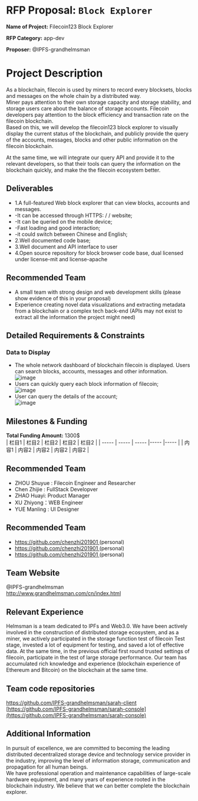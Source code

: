  # RFP Proposal: `Block Explorer`

 **Name of Project:** Filecoin123 Block Explorer
 
 **RFP Category:** app-dev
 
  **Proposer:** @IPFS-grandhelmsman
  
 # Project Description
As a blockchain, filecoin is used by miners to record every blocksets, blocks and messages on the whole chain by a distributed way.<br>
Miner pays attention to their own storage capacity and storage stability, and storage users care about the balance of storage accounts. Filecoin developers pay attention to the block efficiency and transaction rate on the filecoin blockchain.<br>
Based on this, we will develop the filecoin123 block explorer to visually display the current status of the blockchain, and publicly provide the query of the accounts, messages, blocks and other public information on the filecoin blockchain.<br>

At the same time, we will integrate our query API and provide it to the relevant developers, so that their tools can query the information on the blockchain quickly, and make the the filecoin ecosystem better.

## Deliverables
-  1.A full-featured Web block explorer that can view blocks, accounts and messages.
- -It can be accessed through HTTPS: / / website;
- -It can be queried on the mobile device;
- -Fast loading and good interaction;
- -it could switch between Chinese and English;
- 2.Well documented code base;
- 3.Well document and API interface to user
- 4.Open source repository for block browser code base, dual licensed under license-mit and license-apache

## Recommended Team
- A small team with strong design and web development skills (please show evidence of this in your proposal)
- Experience creating novel data visualizations and extracting metadata from a blockchain or a complex tech back-end (APIs may not exist to extract all the information the project might need)

## Detailed Requirements & Constraints

### Data to Display
- The whole network dashboard of blockchain filecoin is displayed. Users can search blocks, accounts, messages and other information.<br>
![image](https://upload.grandhelmsman.com/hlm/stage/Filecoin123_blockchain_apply1909.png)
- Users can quickly query each block information of filecoin;<br>
![image](https://upload.grandhelmsman.com/hlm/stage/Filecoin123_blockchain_apply1971.png)
- User can query the details of the account;<br>
![image](https://upload.grandhelmsman.com/hlm/stage/Filecoin123_blockchain_apply2016.png)

## Milestones & Funding
**Total Funding Amount:** 1300$<br>
| 栏目1 | 栏目2 | 栏目2 | 栏目2 | 栏目2 |
| ----- | ----- | ----- |----- |----- |
| 内容1 | 内容2 | 内容2 | 内容2 | 内容2 |
## Recommended Team
- ZHOU Shuyue : Filecoin Engineer and Researcher
- Chen Zhijie : FullStack Developver
- ZHAO Huayi: Product Manager
- XU Zhiyong：WEB Engineer
- YUE Manling : UI Designer
## Recommended Team
- [https://github.com/chenzhi201901 ](https://github.com/chenzhi201901) (personal)
- [https://github.com/chenzhi201901 ](https://github.com/chenzhi201901) (personal)
- [https://github.com/chenzhi201901 ](https://github.com/chenzhi201901) (personal)
## Team Website
@IPFS-grandhelmsman<br>
http://www.grandhelmsman.com/cn/index.html<br>
## Relevant Experience
Helmsman is a team dedicated to IPFs and Web3.0. We have been actively involved in the construction of distributed storage ecosystem, and as a miner, we actively participated in the storage function test of filecoin Test stage, invested a lot of equipment for testing, and saved a lot of effective data. At the same time, in the previous official first round trusted settings of filecoin, participate in the test of large storage performance. Our team has accumulated rich knowledge and experience (blockchain experience of Ethereum and Bitcoin) on the blockchain at the same time.
## Team code repositories
[https://github.com/IPFS-grandhelmsman/sarah-client ](https://github.com/IPFS-grandhelmsman/sarah-client ) <br>
[https://github.com/IPFS-grandhelmsman/sarah-console](https://github.com/IPFS-grandhelmsman/sarah-console) 
## Additional Information
In pursuit of excellence, we are committed to becoming the leading distributed decentralized storage device and technology service provider in the industry, improving the level of information storage, communication and propagation for all human beings.
<br>
We have professional operation and maintenance capabilities of large-scale hardware equipment, and many years of experience rooted in the blockchain industry. We believe that we can better complete the blockchain explorer.
